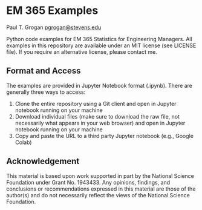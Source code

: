 # EM 365 Examples

Paul T. Grogan <pgrogan@stevens.edu>

Python code examples for EM 365 Statistics for Engineering Managers. All examples in this repository are available under an MIT license (see LICENSE file). If you require an alternative license, please contact me.

## Format and Access

The examples are provided in Jupyter Notebook format (.ipynb). There are generally three ways to access:
 1. Clone the entire repository using a Git client and open in Jupyter notebook running on your machine
 2. Download individual files (make sure to download the raw file, not necessarily what appears in your web browser) and open in Jupyter notebook running on your machine
 3. Copy and paste the URL to a third party Jupyter notebook (e.g., Google Colab)

## Acknowledgement

This material is based upon work supported in part by the National Science Foundation under Grant No. 1943433. Any opinions, findings, and conclusions or recommendations expressed in this material are those of the author(s) and do not necessarily reflect the views of the National Science Foundation.